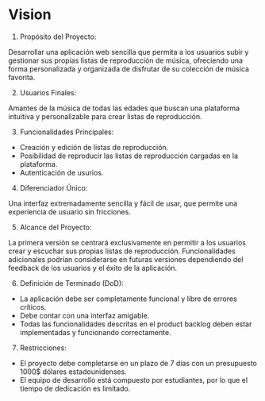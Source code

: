 # Vision

1. Propósito del Proyecto:

Desarrollar una aplicación web sencilla que permita a los usuarios subir y gestionar sus propias listas de reproducción de música, ofreciendo una forma personalizada y organizada de disfrutar de su colección de música favorita.

2. Usuarios Finales:

Amantes de la música de todas las edades que buscan una plataforma intuitiva y personalizable para crear listas de reproducción.

3. Funcionalidades Principales:

- Creación y edición de listas de reproducción.
- Posibilidad de reproducir las listas de reproducción cargadas en la plataforma.
- Autenticación de usurios.

4. Diferenciador Único:

Una interfaz extremadamente sencilla y fácil de usar, que permite una experiencia de usuario sin fricciones.

5. Alcance del Proyecto:

La primera versión se centrará exclusivamente en permitir a los usuarios crear y escuchar sus propias listas de reproducción. Funcionalidades adicionales podrían considerarse en futuras versiones dependiendo del feedback de los usuarios y el éxito de la aplicación.

6. Definición de Terminado (DoD):

- La aplicación debe ser completamente funcional y libre de errores críticos.
- Debe contar con una interfaz amigable.
- Todas las funcionalidades descritas en el product backlog deben estar implementadas y funcionando correctamente.

7. Restricciones:

- El proyecto debe completarse en un plazo de 7 días con un presupuesto 1000$ dólares estadounidenses.
- El equipo de desarrollo está compuesto por estudiantes, por lo que el tiempo de dedicación es limitado.